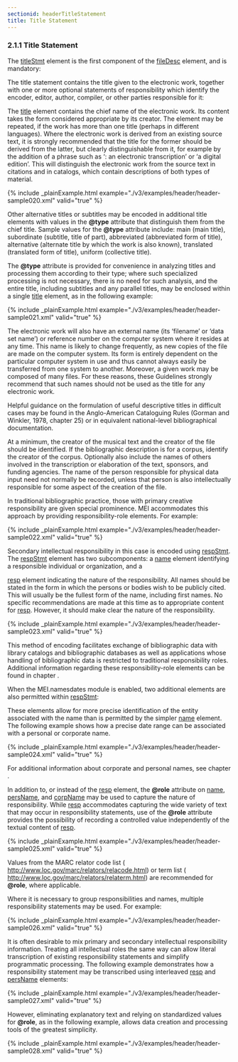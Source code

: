 ```yaml
---
sectionid: headerTitleStatement
title: Title Statement
---
```



<h3 id="headerTitleStatement">
   <span class="headingNumber">2.1.1</span>
   <span class="head">Title Statement</span>
</h3>
The 
<a class="link_odd_elementSpec" href="/v3/elements/titleStmt">titleStmt</a> element is the first component of the 
<a class="link_odd_elementSpec" href="/v3/elements/fileDesc">fileDesc</a> element, and is mandatory:



<span class="specList">
   
   <span class="specDesc"></span>
   
</span>


The title statement contains the title given to the electronic work, together with
one or
more optional statements of responsibility which identify the encoder, editor, author,
compiler, or other parties responsible for it:



<span class="specList">
   
   <span class="specDesc"></span>
   
   <span class="specDesc"></span>
   
   <span class="specDesc"></span>
   
   <span class="specDesc"></span>
   
   <span class="specDesc"></span>
   
   <span class="specDesc"></span>
   
   <span class="specDesc"></span>
   
   <span class="specDesc"></span>
   
   <span class="specDesc"></span>
   
   <span class="specDesc"></span>
   
</span>


The 
<a class="link_odd_elementSpec" href="/v3/elements/title">title</a> element contains the chief name of the electronic work. Its
content takes the form considered appropriate by its creator. The element may be repeated,
if the work has more than one title (perhaps in different languages). Where the electronic
work is derived from an existing source text, it is strongly recommended that the
title for
the former should be derived from the latter, but clearly distinguishable from it,
for
example by the addition of a phrase such as ‘: an electronic transcription’ or ‘a
digital
edition’. This will distinguish the electronic work from the source text in citations
and in
catalogs, which contain descriptions of both types of material.


{% include _plainExample.html example="./v3/examples/header/header-sample020.xml" valid="true" %}

Other alternative titles or subtitles may be encoded in additional title elements
with
values in the **@type** attribute that distinguish them from the chief title. Sample
values for the **@type** attribute include: main (main title), subordinate (subtitle,
title of part), abbreviated (abbreviated form of title), alternative (alternate title
by
which the work is also known), translated (translated form of title), uniform (collective
title).

The **@type** attribute is provided for convenience in analyzing titles and
processing them according to their type; where such specialized processing is not
necessary,
there is no need for such analysis, and the entire title, including subtitles and
any
parallel titles, may be enclosed within a single 
<a class="link_odd_elementSpec" href="/v3/elements/title">title</a> element, as in
the following example:


{% include _plainExample.html example="./v3/examples/header/header-sample021.xml" valid="true" %}

The electronic work will also have an external name (its ‘filename’ or ‘data set name’)
or
reference number on the computer system where it resides at any time. This name is
likely to
change frequently, as new copies of the file are made on the computer system. Its
form is
entirely dependent on the particular computer system in use and thus cannot always
easily be
transferred from one system to another. Moreover, a given work may be composed of
many
files. For these reasons, these Guidelines strongly recommend that such names should
not be
used as the title for any electronic work.

Helpful guidance on the formulation of useful descriptive titles in difficult cases
may be
found in the Anglo-American Cataloguing Rules (Gorman and Winkler, 1978, chapter 25)
or in
equivalent national-level bibliographical documentation.

At a minimum, the creator of the musical text and the creator of the file should be
identified. If the bibliographic description is for a corpus, identify the creator
of the
corpus. Optionally also include the names of others involved in the transcription
or
elaboration of the text, sponsors, and funding agencies. The name of the person responsible
for physical data input need not normally be recorded, unless that person is also
intellectually responsible for some aspect of the creation of the file.

In traditional bibliographic practice, those with primary creative responsibility
are given
special prominence. MEI accommodates this approach by providing responsibility-role
elements. For example:


{% include _plainExample.html example="./v3/examples/header/header-sample022.xml" valid="true" %}

Secondary intellectual responsibility in this case is encoded using 
<a class="link_odd_elementSpec" href="/v3/elements/respStmt">respStmt</a>. The 
<a class="link_odd_elementSpec" href="/v3/elements/respStmt">respStmt</a> element has two subcomponents: a 
<a class="link_odd_elementSpec" href="/v3/elements/name">name</a> element identifying a responsible individual or organization, and a

<a class="link_odd_elementSpec" href="/v3/elements/resp">resp</a> element indicating the nature of the responsibility. All names
should be stated in the form in which the persons or bodies wish to be publicly cited.
This
will usually be the fullest form of the name, including first names. No specific
recommendations are made at this time as to appropriate content for 
<a class="link_odd_elementSpec" href="/v3/elements/resp">resp</a>. However, it should make clear the nature of the responsibility.


{% include _plainExample.html example="./v3/examples/header/header-sample023.xml" valid="true" %}

This method of encoding facilitates exchange of bibliographic data with library catalogs
and bibliographic databases as well as applications whose handling of bibliographic
data is
restricted to traditional responsibility roles. Additional information regarding these
responsibility-role elements can be found in chapter 
<span class="ptr"></span>.

When the MEI.namesdates module is enabled, two additional elements are also permitted
within 
<a class="link_odd_elementSpec" href="/v3/elements/respStmt">respStmt</a>:



<span class="specList">
   
   <span class="specDesc"></span>
   
   <span class="specDesc"></span>
   
</span>


These elements allow for more precise identification of the entity associated with
the name
than is permitted by the simpler 
<a class="link_odd_elementSpec" href="/v3/elements/name">name</a> element. The following example
shows how a precise date range can be associated with a personal or corporate name.


{% include _plainExample.html example="./v3/examples/header/header-sample024.xml" valid="true" %}

For additional information about corporate and personal names, see chapter 
<span class="ptr"></span>.

In addition to, or instead of the 
<a class="link_odd_elementSpec" href="/v3/elements/resp">resp</a> element, the **@role**
attribute on 
<a class="link_odd_elementSpec" href="/v3/elements/name">name</a>, 
<a class="link_odd_elementSpec" href="/v3/elements/persName">persName</a>, and 
<a class="link_odd_elementSpec" href="/v3/elements/corpName">corpName</a> may be used to capture the nature of responsibility. While 
<a class="link_odd_elementSpec" href="/v3/elements/resp">resp</a> accommodates capturing the wide variety of text that may occur in
responsibility statements, use of the **@role** attribute provides the possibility of
recording a controlled value independently of the textual content of 
<a class="link_odd_elementSpec" href="/v3/elements/resp">resp</a>.


{% include _plainExample.html example="./v3/examples/header/header-sample025.xml" valid="true" %}

Values from the MARC relator code list (
<span class="ref">http://www.loc.gov/marc/relators/relacode.html</span>) or term list (
<span class="ref">http://www.loc.gov/marc/relators/relaterm.html</span>) are recommended for
**@role**, where applicable.

Where it is necessary to group responsibilities and names, multiple responsibility
statements may be used. For example:


{% include _plainExample.html example="./v3/examples/header/header-sample026.xml" valid="true" %}

It is often desirable to mix primary and secondary intellectual responsibility information.
Treating all intellectual roles the same way can allow literal transcription of existing
responsibility statements and simplify programmatic processing. The following example
demonstrates how a responsibility statement may be transcribed using interleaved 
<a class="link_odd_elementSpec" href="/v3/elements/resp">resp</a> and 
<a class="link_odd_elementSpec" href="/v3/elements/persName">persName</a> elements:


{% include _plainExample.html example="./v3/examples/header/header-sample027.xml" valid="true" %}

However, eliminating explanatory text and relying on standardized values for
**@role**, as in the following example, allows data creation and processing tools of
the greatest simplicity.


{% include _plainExample.html example="./v3/examples/header/header-sample028.xml" valid="true" %}

